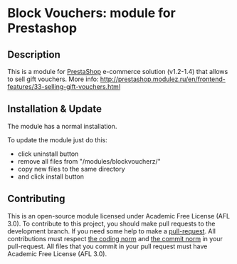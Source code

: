 Block Vouchers: module for Prestashop
=======================================

Description
------------
This is a module for [PrestaShop][4] e-commerce solution (v1.2-1.4) that allows to sell gift vouchers.
More info: http://prestashop.modulez.ru/en/frontend-features/33-selling-gift-vouchers.html

Installation & Update
------------
The module has a normal installation.

To update the module just do this:
 - click uninstall button
 - remove all files from "/modules/blockvoucherz/"
 - copy new files to the same directory
 - and click install button

Contributing
------------
This is an open-source module licensed under Academic Free License (AFL 3.0).
To contribute to this project, you should make pull requests to the development branch.
If you need some help to make a [pull-request][1].
All contributions must respect [the coding norm][2] and [the commit norm][3] in your pull-request.
All files that you commit in your pull request must have Academic Free License (AFL 3.0).

[1]: https://help.github.com/articles/using-pull-requests/
[2]: http://doc.prestashop.com/display/PS15/Coding+Standards
[3]: http://doc.prestashop.com/display/PS15/How+to+write+a+commit+message
[4]: http://prestashop.com/